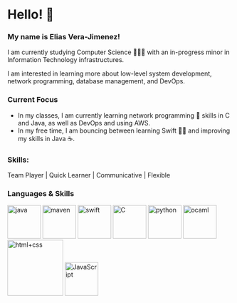 # Hello! 👋 #


### My name is Elias Vera-Jimenez! ###

I am currently studying Computer Science 👨🏽‍💻 with an in-progress minor in Information Technology infrastructures.

I am interested in learning more about low-level system development, network programming, database management, and DevOps.
### Current Focus ###
* In my classes, I am currently learning network programming 🛜 skills in C and Java, as well as DevOps and using AWS.
* In my free time, I am bouncing between learning Swift 🐦‍🔥 and improving my skills in Java ☕️.
### Skills: ###
Team Player | Quick Learner | Communicative | Flexible 

### Languages & Skills ###
<img src="https://github.com/eliasrvjimenez/eliasrvjimenez/assets/100444100/3ba3868b-b9fa-440c-a23c-b8cccf2251dc" alt="java" width=75/>
<img src="https://github.com/user-attachments/assets/22e79077-dd36-4c44-b928-e46c6dbd1516" alt="maven" width=75/>
<img src="https://github.com/user-attachments/assets/fa9f263f-78c4-4fb0-b26d-7410e19e2ac0" alt="swift" width=75/>
<img src="https://github.com/eliasrvjimenez/eliasrvjimenez/assets/100444100/c31f571a-a59a-48f0-877c-5ea074dfa354" alt="C" width=75/>
<img src="https://github.com/eliasrvjimenez/eliasrvjimenez/assets/100444100/1113efd8-8f25-4061-bc04-de4833adf571" alt="python" width=75/> 
<img src="https://github.com/eliasrvjimenez/eliasrvjimenez/assets/100444100/cad1ca58-d5cd-4212-b57f-a0650731f145" alt="ocaml" width=75/>
<img src="https://github.com/eliasrvjimenez/eliasrvjimenez/assets/100444100/56d3a620-c353-4c73-8a27-4f1b37fb60d6" alt="html+css" width=125/>
<img src="https://github.com/eliasrvjimenez/eliasrvjimenez/assets/100444100/30710e3b-2f41-4274-9fce-01e14ee5df54" alt="JavaScript" width=75/>













